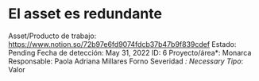 # El asset es redundante

Asset/Producto de trabajo: https://www.notion.so/72b97e6fd9074fdcb37b47b9f839cdef 
Estado: Pending
Fecha de detección: May 31, 2022
ID: 6
Proyecto/área*: Monarca
Responsable: Paola Adriana Millares Forno
Severidad *: Necessary
Tipo*: Valor
